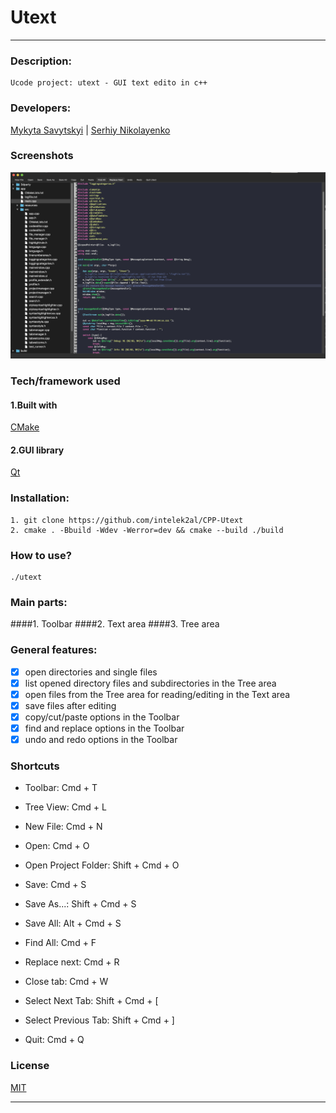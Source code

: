 # Utext
___

 ### Description:
    Ucode project: utext - GUI text edito in c++ 
 ### Developers:
 [Mykyta Savytskyi](https://github.com/intelek2al) | 
 [Serhiy Nikolayenko](https://github.com/N-911)
 

### Screenshots 
 ![utext main](/app/resources/main_utext.png)

### Tech/framework used

#### 1.Built with

 [CMake](https://cmake.org)

#### 2.GUI library

 [Qt](https://www.qt.io)

   
 ### Installation:
    1. git clone https://github.com/intelek2al/CPP-Utext
    2. cmake . -Bbuild -Wdev -Werror=dev && cmake --build ./build
 
 ### How to use?
    ./utext

### Main parts:
   ####1. Toolbar
   ####2. Text area
   ####3. Tree area

### General features:
   - [x] open directories and single files
   - [x] list opened directory files and subdirectories in the Tree area
   - [x] open files from the Tree area for reading/editing in the Text area
   - [x] save files after editing
   - [x] copy/cut/paste options in the Toolbar
   - [x] find and replace options in the Toolbar
   - [x] undo and redo options in the Toolbar

### Shortcuts
* Toolbar:      Cmd + T
* Tree View:    Cmd + L
* New File:     Cmd + N
* Open:         Cmd + O
* Open Project Folder: Shift + Cmd + O
* Save:         Cmd + S
* Save As...:   Shift + Cmd + S
* Save All:     Alt + Cmd + S

* Find All:     Cmd + F
* Replace next: Cmd + R
* Close tab:    Cmd + W
* Select Next Tab: Shift + Cmd + [
* Select Previous Tab: Shift + Cmd + ]

* Quit:         Cmd + Q

### License
[MIT](https://choosealicense.com/licenses/mit/)

---

